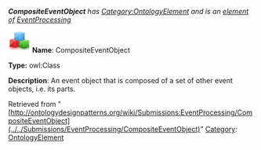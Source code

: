 ___CompositeEventObject__ has [Category:OntologyElement](../../Category/OntologyElement "Category:OntologyElement") and is an [element of](../../Property/ElementOf "Property:ElementOf") [EventProcessing](../../Submissions/EventProcessing "Submissions:EventProcessing")_


  




[![Class](../../images/thumb/2/27/Class.gif/45px-Class.gif)](../../Image/Class.gif "Class")
__Name__: CompositeEventObject 


__Type:__ owl:Class 


__Description__: An event object that is composed of a set of other event objects, i.e. its parts. 





Retrieved from "[http://ontologydesignpatterns.org/wiki/Submissions:EventProcessing/CompositeEventObject](../../Submissions/EventProcessing/CompositeEventObject)"
 [Category](http://ontologydesignpatterns.org/wiki/Special:Categories "Special:Categories"): [OntologyElement](../../Category/OntologyElement "Category:OntologyElement")